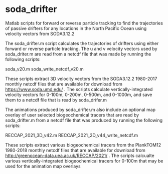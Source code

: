 # soda_drifter
Matlab scripts for forward or reverse particle tracking to find the trajectories of passive drifters for any locations in the North Pacific Ocean using velocity vectors from SODA3.12.2 

The soda_drifter.m script calculates the trajectories of drifters using either forward or reverse particle tracking. The u and v velocity vectors used by soda_driter.m are read from a netcdf file that was made by running the following scripts:

soda_v20.m 
soda_write_netcdf_v20.m 

These scripts extract 3D velocity vectors from the SODA3.12.2 1980-2017 monthly netcdf files that are available for download from https://www.soda.umd.edu/ . The scripts calculate vertically-integrated velocity vectors for 0-100m, 0-200m, 0-500m, and 0-1000m, and save them to a netcdf file that is read by soda_drifer.m

The animations produced by soda_drifter.m also include an optional map overlay of user selected biogeochemical tracers that are read by soda_drifter.m from a netcdf file that was produced by running the following scripts:

RECCAP_2021_3D_v42.m
RECCAP_2021_2D_v44_write_netcdf.m

These scripts extract various biogeochemical tracers from the PlankTOM12 1980-2018 monthly netcdf files that are available for download from http://greenocean-data.uea.ac.uk/RECCAP/2021/ . The scripts calcualte various vertically-integrated biogeochemical tracers for 0-100m that may be used for the animation map overlays

